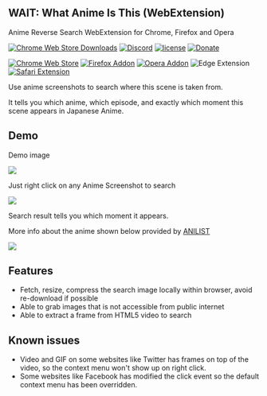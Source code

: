 ## WAIT: What Anime Is This (WebExtension)

Anime Reverse Search WebExtension for Chrome, Firefox and Opera

[![Chrome Web Store Downloads](https://img.shields.io/chrome-web-store/d/gkamnldpllcbiidlfacaccdoadedncfp.svg)](https://chrome.google.com/webstore/detail/search-anime-by-screensho/gkamnldpllcbiidlfacaccdoadedncfp)
[![Discord](https://img.shields.io/discord/437578425767559188.svg)](https://discord.gg/K9jn6Kj)
[![license](https://img.shields.io/github/license/soruly/whatanime.ga-WebExtension.svg)](https://raw.githubusercontent.com/soruly/whatanime.ga-WebExtension/master/LICENSE)
[![Donate](https://img.shields.io/badge/donate-patreon-orange.svg)](https://www.patreon.com/soruly)

[![Chrome Web Store](https://img.shields.io/badge/Chrome-Extension-green.svg)](https://chrome.google.com/webstore/detail/search-anime-by-screensho/gkamnldpllcbiidlfacaccdoadedncfp)
[![Firefox Addon](https://img.shields.io/badge/Firefox-Add--on-orange.svg)](https://addons.mozilla.org/en-US/firefox/addon/search-anime-by-screenshot/)
[![Opera Addon](https://img.shields.io/badge/Opera-Add--on-red.svg)](https://addons.opera.com/en/extensions/details/search-anime-by-screenshot/)
![Edge Extension](https://img.shields.io/badge/Edge-Extension-blue.svg)
[![Safari Extension](https://img.shields.io/badge/Safari-Extension-blue.svg)](https://github.com/BlueCocoa/WAIT-Safari)

Use anime screenshots to search where this scene is taken from.

It tells you which anime, which episode, and exactly which moment this scene appears in Japanese Anime.

## Demo

Demo image

![](https://images.plurk.com/2FKxneXP64qiKwjlUA7sKj.jpg)

Just right click on any Anime Screenshot to search

![](https://addons.cdn.mozilla.net/user-media/previews/full/175/175673.png)

Search result tells you which moment it appears.

More info about the anime shown below provided by [ANILIST](https://anilist.co)

![](https://addons.cdn.mozilla.net/user-media/previews/full/175/175674.png)

## Features
- Fetch, resize, compress the search image locally within browser, avoid re-download if possible
- Able to grab images that is not accessible from public internet
- Able to extract a frame from HTML5 video to search

## Known issues
- Video and GIF on some websites like Twitter has frames on top of the video, so the context menu won't show up on right click.
- Some websites like Facebook has modified the click event so the default context menu has been overridden.
